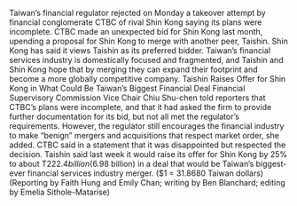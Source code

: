 Taiwan’s financial regulator rejected on Monday a takeover attempt by financial conglomerate CTBC of rival Shin Kong saying its plans were incomplete.
CTBC made an unexpected bid for Shin Kong last month, upending a proposal for Shin Kong to merge with another peer, Taishin. Shin Kong has said it views Taishin as its preferred bidder.
Taiwan’s financial services industry is domestically focused and fragmented, and Taishin and Shin Kong hope that by merging they can expand their footprint and become a more globally competitive company.
Taishin Raises Offer for Shin Kong in What Could Be Taiwan’s Biggest Financial Deal
Financial Supervisory Commission Vice Chair Chiu Shu-chen told reporters that CTBC’s plans were incomplete, and that it had asked the firm to provide further documentation for its bid, but not all met the regulator’s requirements.
However, the regulator still encourages the financial industry to make “benign” mergers and acquisitions that respect market order, she added.
CTBC said in a statement that it was disappointed but respected the decision.
Taishin said last week it would raise its offer for Shin Kong by 25% to about T$222.4 billion ($6.98 billion) in a deal that would be Taiwan’s biggest-ever financial services industry merger.
($1 = 31.8680 Taiwan dollars)
(Reporting by Faith Hung and Emily Chan; writing by Ben Blanchard; editing by Emelia Sithole-Matarise)